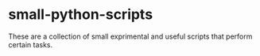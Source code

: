 # small-python-scripts

These are a collection of small exprimental and useful scripts that perform certain tasks.
